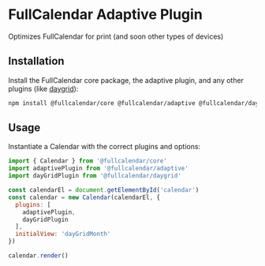 
# FullCalendar Adaptive Plugin

Optimizes FullCalendar for print (and soon other types of devices)

## Installation

Install the FullCalendar core package, the adaptive plugin, and any other plugins (like [daygrid](https://fullcalendar.io/docs/month-view)):

```sh
npm install @fullcalendar/core @fullcalendar/adaptive @fullcalendar/daygrid
```

## Usage

Instantiate a Calendar with the correct plugins and options:

```js
import { Calendar } from '@fullcalendar/core'
import adaptivePlugin from '@fullcalendar/adaptive'
import dayGridPlugin from '@fullcalendar/daygrid'

const calendarEl = document.getElementById('calendar')
const calendar = new Calendar(calendarEl, {
  plugins: [
    adaptivePlugin,
    dayGridPlugin
  ],
  initialView: 'dayGridMonth'
})

calendar.render()
```
